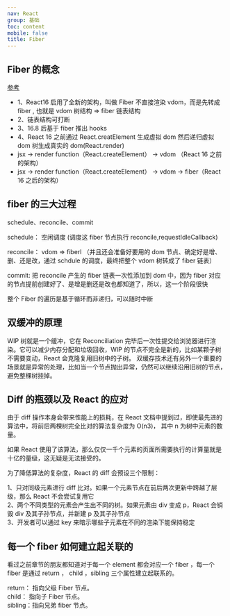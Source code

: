 ```yaml
---
nav: React
group: 基础
toc: content
mobile: false
title: Fiber
---
```


## Fiber 的概念

<a target="_blank" href="https://juejin.cn/post/7063321486135656479">参考</a>

- 1、React16 启用了全新的架构，叫做 Fiber 不直接渲染 vdom，而是先转成 fiber , 也就是 vdom 树结构 => fiber 链表结构
- 2、链表结构可打断
- 3、16.8 后基于 fiber 推出 hooks
- 4、React 16 之前通过 React.creatElement 生成虚拟 dom 然后递归虚拟 dom 树生成真实的 dom(React.render)
- jsx -> render function（React.createElement） -> vdom （React 16 之前的架构）
- jsx -> render function（React.createElement） -> vdom -> fiber（React 16 之后的架构）

## fiber 的三大过程

schedule、reconcile、commit

schedule： 空闲调度 (调度这 fiber 节点执行 reconcile,requestIdleCallback)

reconcile： vdom => fiberl （并且还会准备好要用的 dom 节点、确定好是增、删、还是改，通过 schdule 的调度，最终把整个 vdom 树转成了 fiber 链表）

commit: 把 reconcile 产生的 fiber 链表一次性添加到 dom 中，因为 fiber 对应的节点提前创建好了、是增是删还是改也都知道了，所以，这一个阶段很快

整个 Fiber 的遍历是基于循环而非递归，可以随时中断

## 双缓冲的原理

WIP 树就是一个缓冲，它在 Reconciliation 完毕后一次性提交给浏览器进行渲染。它可以减少内存分配和垃圾回收，WIP 的节点不完全是新的，比如某颗子树不需要变动，React 会克隆复用旧树中的子树。
双缓存技术还有另外一个重要的场景就是异常的处理，比如当一个节点抛出异常，仍然可以继续沿用旧树的节点，避免整棵树挂掉。

## Diff 的瓶颈以及 React 的应对

由于 diff 操作本身会带来性能上的损耗，在 React 文档中提到过，即使最先进的算法中，将前后两棵树完全比对的算法复杂度为 O(n3)，
其中 n 为树中元素的数量。

如果 React 使用了该算法，那么仅仅一千个元素的页面所需要执行的计算量就是十亿的量级，这无疑是无法接受的。

为了降低算法的复杂度，React 的 diff 会预设三个限制：

1、只对同级元素进行 diff 比对。如果一个元素节点在前后两次更新中跨越了层级，那么 React 不会尝试复用它  
2、两个不同类型的元素会产生出不同的树。如果元素由 div 变成 p，React 会销毁 div 及其子孙节点，并新建 p 及其子孙节点  
3、开发者可以通过 key 来暗示哪些子元素在不同的渲染下能保持稳定

## 每一个 fiber 如何建立起关联的

看过之前章节的朋友都知道对于每一个 element 都会对应一个 fiber ，每一个 fiber 是通过 return ， child ，sibling 三个属性建立起联系的。

return： 指向父级 Fiber 节点。  
child： 指向子 Fiber 节点。  
sibling：指向兄弟 fiber 节点。
